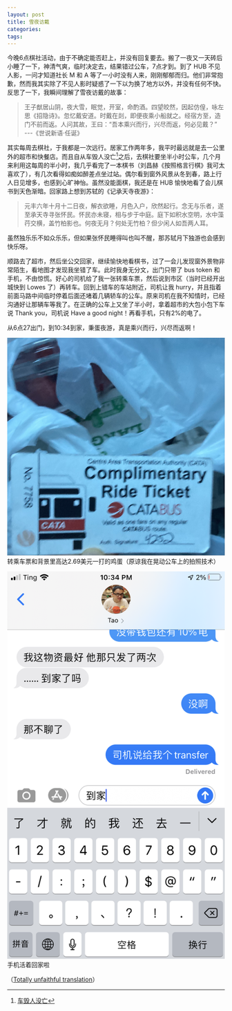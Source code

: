 ```yaml
---
layout: post
title: 雪夜访戴
categories: 
tags:
---
```

今晚6点棋社活动，由于不确定能否赶上，并没有回复要去。搬了一夜又一天砖后小睡了一下，神清气爽，临时决定去，结果错过公车，7点才到。到了 HUB 不见人影，一问才知道社长 M 和 A 等了一小时没有人来，刚刚郁郁而归。他们非常抱歉，然而我其实除了不见人影时疑惑了一下以为换了地方以外，并没有任何不快。反思了一下，我瞬间理解了雪夜访戴的故事：

> 王子猷居山阴，夜大雪，眠觉，开室，命酌酒。四望皎然，因起仿偟，咏左思《招隐诗》。忽忆戴安道。时戴在剡，即便夜乘小船就之。经宿方至，造门不前而返。人问其故，王曰：“吾本乘兴而行，兴尽而返，何必见戴？”  
> ---《世说新语·任诞》

其实每周去棋社，于我都是一次远行。居家工作两年多，我平时最远就是去一公里外的超市和快餐店。而且自从车毁人没亡[^1]之后，去棋社要坐半小时公车，几个月来利用这每周的半小时，我几乎看完了一本棋书（刘昌赫《按照格言行棋》我可太喜欢了），有几次看得如痴如醉差点坐过站。偶尔看到窗外风景从冬到春，路上行人日见增多，也感到心旷神怡。虽然没能面棋，我还是在 HUB 愉快地看了会儿棋书到天色渐暗。回家路上想到苏轼的《记承天寺夜游》：

> 元丰六年十月十二日夜，解衣欲睡，月色入户，欣然起行。念无与乐者，遂至承天寺寻张怀民。怀民亦未寝，相与步于中庭。庭下如积水空明，水中藻荇交横，盖竹柏影也。何夜无月？何处无竹柏？但少闲人如吾两人耳。

虽然独乐乐不如众乐乐，但如果张怀民睡得叫也叫不醒，那苏轼月下独游也会感到快乐呀。

顺路去了超市，然后坐公交回家，继续愉快地看棋书，过了一会儿发现窗外景物非常陌生，看地图才发现我坐错了车。此时我身无分文，出门只带了 bus token 和手机，不由惊慌。好心的司机给了我一张转乘车票，然后说到市区（当时已经开出城快到 Lowes 了）再转车。回到上错车的车站附近，司机让我 hurry，并且指着前面马路中间临时停着后面还堵着几辆轿车的公车。原来司机在我不知情时，已经沟通好让那辆车等我了。在正确的公车上又坐了半小时，拿着超市的大包小包下车说 Thank you，司机说 Have a good night！再看手机，只有2%的电了。

从6点27出门，到10:34到家，秉蛋夜游，真是乘兴而行，兴尽而返啊！

![transfer ticket](/images/2022/04/ticket.jpg)
转乘车票和背景里高达2.69美元一打的鸡蛋（原谅我在晃动公车上的拍照技术）

![2%](/images/2022/04/two_percent.png)
手机活着回家啦

（[Totally unfaithful translation](/2022/04/28/impromptu-visit-translated/)）

[^1]: [车毁人没亡](https://twitter.com/azaleasays/status/1483300976924798977)
